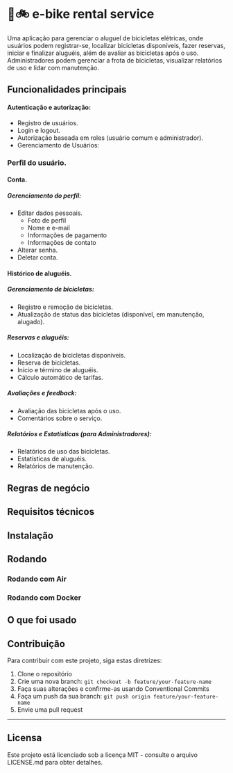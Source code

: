 # 🔋🚲 e-bike rental service
Uma aplicação para gerenciar o aluguel de bicicletas elétricas, onde usuários podem registrar-se, localizar bicicletas disponíveis, fazer reservas, iniciar e finalizar aluguéis, além de avaliar as bicicletas após o uso. Administradores podem gerenciar a frota de bicicletas, visualizar relatórios de uso e lidar com manutenção.

## Funcionalidades principais
#### Autenticação e autorização:
- Registro de usuários.
- Login e logout.
- Autorização baseada em roles (usuário comum e administrador).
- Gerenciamento de Usuários:

### Perfil do usuário.
#### Conta.
##### Gerenciamento do perfil:
- Editar dados pessoais.
  - Foto de perfil
  - Nome e e-mail
  - Informações de pagamento
  - Informações de contato
- Alterar senha.
- Deletar conta.

#### Histórico de aluguéis.
##### Gerenciamento de bicicletas:
- Registro e remoção de bicicletas.
- Atualização de status das bicicletas (disponível, em manutenção, alugado).

##### Reservas e aluguéis:
- Localização de bicicletas disponíveis.
- Reserva de bicicletas.
- Início e término de aluguéis.
- Cálculo automático de tarifas.
  
##### Avaliações e feedback:
- Avaliação das bicicletas após o uso.
- Comentários sobre o serviço.

##### Relatórios e Estatísticas (para Administradores):
- Relatórios de uso das bicicletas.
- Estatísticas de aluguéis.
- Relatórios de manutenção.

## Regras de negócio

## Requisitos técnicos

## Instalação

## Rodando

### Rodando com Air

### Rodando com Docker

## O que foi usado

## Contribuição

Para contribuir com este projeto, siga estas diretrizes:

1. Clone o repositório
2. Crie uma nova branch: `git checkout -b feature/your-feature-name`
3. Faça suas alterações e confirme-as usando Conventional Commits
4. Faça um push da sua branch: `git push origin feature/your-feature-name`
5. Envie uma pull request

---

## Licensa

Este projeto está licenciado sob a licença MIT - consulte o arquivo LICENSE.md para obter detalhes.

